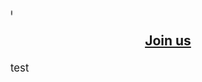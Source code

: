 <sup><sup><sup><sup><sup>🦊</sup></sup></sup></sup></sup>
## <p align="center">[Join us](https://en.wikipedia.org/wiki/User:Melecie/Userboxes/Fox_Cabal)</p>
<big>test</big>


